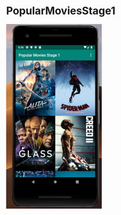 # PopularMoviesStage1

<img src="https://github.com/derricknjeru/PopularMoviesStage1/blob/master/art/home.png" height="500">

